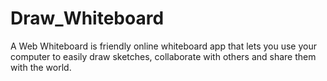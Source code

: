# Draw_Whiteboard
A Web Whiteboard is friendly online whiteboard app that lets you use your computer to easily draw sketches, collaborate with others and share them with the world.
